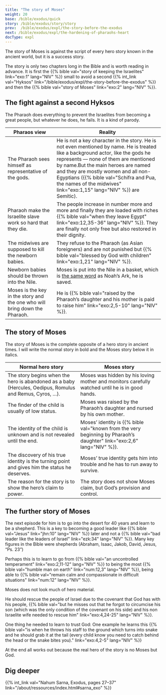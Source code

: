 ```yaml
---
title: "The story of Moses"
weight: 20
base: /bible/exodus/quick
story: /bible/exodus/story/story
prev:  /bible/exodus/expl/the-story-before-the-exodus
next: /bible/exodus/expl/the-hardening-of-pharaohs-heart
docType: expl
---
```


The story of Moses is against the script of every hero story known in the ancient world, but it is a success story.

The story is only two chapters long in the Bible and is worth reading in advance. It is first the {{% bible val="story of keeping the Israelites" link="exo:1" lang="NIV" %}} small to avoid a second {{% int_link val="Hyksos" link="/bible/exodus/expl/the-story-before-the-exodus" %}} and then the {{% bible val="story of Moses" link="exo:2" lang="NIV" %}}.

## The fight against a second Hyksos

<a name="f92d"></a>
The Pharaoh does everything to prevent the Israelites from becoming a great people, but whatever he does, he fails. It is a kind of parody.

| Pharaos view | Reality |
|--------------|---------|
| The Pharaoh sees himself as representative of the gods. | He is not a key character in the story. He is not even mentioned by name. He is treated like a background actor, like the gods he represents — none of them are mentioned by name.But the main heroes are named and they are mostly women and all non-Egyptians ({{% bible val="Schifra and Pua, the names of the midwives" link="exo:1,15" lang="NIV" %}} are Semitic). |
| Pharaoh make the Israelite slave work so hard that they die. | The people increase in number more and more and finally they are loaded with riches {{% bible val="when they leave Egypt" link="exo:12,35-36" lang="NIV" %}}. They are finally not only free but also restored in their dignity. |
| The midwives are supposed to kill the newborn babies. | They refuse to the Pharaoh (as Asian foreigners) and are not punished but {{% bible val="blessed by God with children" link="exo:1,21" lang="NIV" %}}. |
| Newborn babies should be thrown into the Nile. | Moses is put into the Nile in a basket, which is [the same word](https://biblehub.com/hebrew/strongs_8392.htm) as Noah’s Ark, he is saved. |
| Moses is the key in the story and the one who will bring down the Pharaoh. | He is {{% bible val="raised by the Pharaoh’s daughter and his mother is paid to raise him" link="exo:2,5-10" lang="NIV" %}}. |

## The story of Moses

<a name="6f9c"></a>
The story of Moses is the complete opposite of a hero story in ancient times. I will write the normal story in bold and the Moses story below it in italics.

| Normal hero story | Moses story |
|-------------------|-------------|
| The story begins when the hero is abandoned as a baby (Hercules, Oedipus, Romulus and Remus, Cyros, …). | Moses was hidden by his loving mother and monitors carefully watched until he is in good hands. |
| The finder of the child is usually of low status. | Moses was raised by the Pharaoh’s daughter and nursed by his own mother. |
| The identity of the child is unknown and is not revealed until the end. | Moses’ identity is {{% bible val="known from the very beginning by Pharaoh’s daughter" link="exo:2,6" lang="NIV" %}}. |
| The discovery of his true identity is the turning point and gives him the status he deserves. | Moses’ true identity gets him into trouble and he has to run away to survive. |
| The reason for the story is to show the hero’s claim to power. | The story does not show Moses claim, but God’s provision and control. |

## The further story of Moses

<a name="371c"></a>
The next episode for him is to go into the desert for 40 years and learn to be a shepherd. This is a key to becoming a good leader like {{% bible val="Jesus" link="jhn:10" lang="NIV" %}} later and not a {{% bible val="bad leader like the leaders of Israel" link="ezk:34" lang="NIV" %}}. Many key figures in the Bible were shepherds (Abraham, Isaac, Jakob, David, Jesus, “Ps. 23”)

Perhaps this is to learn to go from {{% bible val="an uncontrolled temperament" link="exo:2,11-12" lang="NIV" %}} to being the most {{% bible val="humble man on earth" link="num:12,3" lang="NIV" %}}, being able to {{% bible val="remain calm and compassionate in difficult situations" link="num:12" lang="NIV" %}}.

Moses does not look much of hero material.

He should rescue the people of Israel due to the covenant that God has with his people, {{% bible val="but he misses out that he forgot to circumcise his son (which was the only condition of the covenant on his side) and his non Israelite wife needed to rescue him" link="exo:4,24-25" lang="NIV" %}}.

One thing he needed to learn to trust God: One example he learns this {{% bible val="is when he throws his staff to the ground which turns into snake and he should grab it at the tail (every child know you need to catch behind the head or the snake bites you)." link="exo:4,2-5" lang="NIV" %}}

At the end all works out because the real hero of the story is no Moses but God.

## Dig deeper

{{% int_link val="Nahum Sarna, Exodus, pages 27–37" link="/about/ressources/index.html#sarna_exo" %}}

